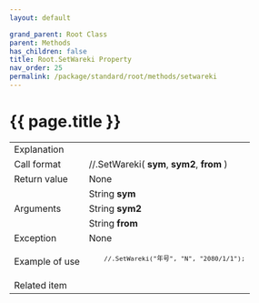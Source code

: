 ```yaml
---
layout: default

grand_parent: Root Class
parent: Methods
has_children: false
title: Root.SetWareki Property
nav_order: 25
permalink: /package/standard/root/methods/setwareki
---
```

# {{ page.title }}

<table>
  <tr>
    <td>Explanation</td>
    <td colspan="2"></td>
  </tr>
  <tr>
    <td>Call format</td>
    <td colspan="2">//.SetWareki( <b>sym</b>, <b>sym2</b>, <b>from</b> )</td>
  </tr>
  <tr>
    <td>Return value</td>
    <td colspan="2">None</td>
  </tr>  
  <tr>
    <td rowspan="3">Arguments</td>
    <td>String <b>sym</b></td>
    <td></td>
  </tr>
  <tr>
    <td>String <b>sym2</b></td>
    <td></td>
  </tr>
  <tr>
    <td>String <b>from</b></td>
    <td></td>
  </tr>
  <tr>
    <td>Exception</td>
    <td colspan="2">None</td>
  </tr>
  <tr>
    <td>Example of use</td>
    <td colspan="2">
    <code><pre>
    //.SetWareki("年号", "N", "2080/1/1");
    </pre></code></td>
  </tr>
  <tr>
    <td>Related item</td>
    <td colspan="2"></td>
  </tr>
</table>



